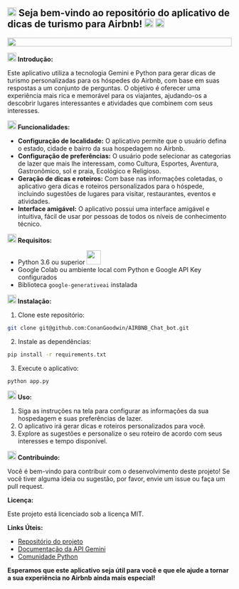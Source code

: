 ## <img height="20" src="https://raw.githubusercontent.com/innng/innng/master/assets/soulgem-sayaka.gif"/> **Seja bem-vindo ao repositório do aplicativo de dicas de turismo para Airbnb! <img height="20" src="https://seeklogo.com/images/A/airbnb-logo-1D03C48906-seeklogo.com.png">** <img height="20" src="https://raw.githubusercontent.com/innng/innng/master/assets/soulgem-sayaka.gif"/>

<img height="20" width="100%" src="https://github.com/joaopauloaramuni/joaopauloaramuni/blob/main/img/footer-gray.gif?raw=true" />

**<img height="20" src="https://w7.pngwing.com/pngs/892/215/png-transparent-computer-icons-introduction-icon-cdr-angle-white.png"/> Introdução:**

Este aplicativo utiliza a tecnologia Gemini e Python para gerar dicas de turismo personalizadas para os hóspedes do Airbnb, com base em suas respostas a um conjunto de perguntas. O objetivo é oferecer uma experiência mais rica e memorável para os viajantes, ajudando-os a descobrir lugares interessantes e atividades que combinem com seus interesses.

**<img height="20" src="https://w7.pngwing.com/pngs/139/224/png-transparent-computer-icons-scalable-graphics-adobe-illustrator-artwork-apple-icon-format-functionality-icon-cdr-eps-svg-thumbnail.png"/> Funcionalidades:**

* **Configuração de localidade:** O aplicativo permite que o usuário defina o estado, cidade e bairro da sua hospedagem no Airbnb.
* **Configuração de preferências:** O usuário pode selecionar as categorias de lazer que mais lhe interessam, como Cultura, Esportes, Aventura, Gastronômico, sol e praia, Ecológico e Religioso.
* **Geração de dicas e roteiros:** Com base nas informações coletadas, o aplicativo gera dicas e roteiros personalizados para o hóspede, incluindo sugestões de lugares para visitar, restaurantes, eventos e atividades.
* **Interface amigável:** O aplicativo possui uma interface amigável e intuitiva, fácil de usar por pessoas de todos os níveis de conhecimento técnico.

**<img height="20" src="https://cdn-icons-png.flaticon.com/512/69/69211.png"/> Requisitos:**

* Python 3.6 ou superior <code><a href="https://www.python.org/" target="_blank"><img width="32" height="32" src="https://github.com/joaopauloaramuni/joaopauloaramuni/raw/main/img/python.png?raw=true"/></a></code>
* Google Colab ou ambiente local com Python e Google API Key configurados
* Biblioteca `google-generativeai` instalada

**<img height="20" src="https://w7.pngwing.com/pngs/878/325/png-transparent-instalator-computer-software-computer-icons-installation-others-angle-logo-computer-program.png"/> Instalação:**

1. Clone este repositório:

```bash
git clone git@github.com:ConanGoodwin/AIRBNB_Chat_bot.git
```

2. Instale as dependências:

```bash
pip install -r requirements.txt
```

3. Execute o aplicativo:

```bash
python app.py
```

**<img height="20" src="https://banner2.cleanpng.com/20180131/fee/kisspng-logo-brand-red-font-play-button-png-free-download-5a7245a9823028.9638690515174383775333.jpg"/> Uso:**

1. Siga as instruções na tela para configurar as informações da sua hospedagem e suas preferências de lazer.
2. O aplicativo irá gerar dicas e roteiros personalizados para você.
3. Explore as sugestões e personalize o seu roteiro de acordo com seus interesses e tempo disponível.

**<img height="20" src="https://e7.pngegg.com/pngimages/613/126/png-clipart-three-circle-and-two-line-logo-computer-icons-share-icon-sharing-symbol-share-miscellaneous-black-and-white.png"/> Contribuindo:**

Você é bem-vindo para contribuir com o desenvolvimento deste projeto! Se você tiver alguma ideia ou sugestão, por favor, envie um issue ou faça um pull request.

**Licença:**

Este projeto está licenciado sob a licença MIT.

**Links Úteis:**

* [Repositório do projeto](https://github.com/seu-usuario/aplicativo-dicas-turismo-airbnb.git)
* [Documentação da API Gemini](https://docs.gemini.com/)
* [Comunidade Python](https://www.python.org/community/)

**Esperamos que este aplicativo seja útil para você e que ele ajude a tornar a sua experiência no Airbnb ainda mais especial!**
